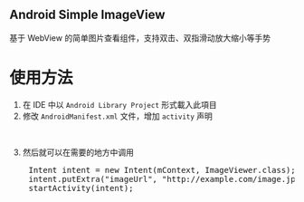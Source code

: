 Android Simple ImageView
------------------------

基于 WebView 的简单图片查看组件，支持双击、双指滑动放大缩小等手势


使用方法
========

1. 在 IDE 中以 `Android Library Project` 形式載入此項目
2. 修改 `AndroidManifest.xml` 文件，增加 `activity` 声明

<pre>
    <activity android:name="com.dxy.ImageViewer"></activity>
</pre>

3. 然后就可以在需要的地方中调用

<pre>
    Intent intent = new Intent(mContext, ImageViewer.class);    
    intent.putExtra("imageUrl", "http://example.com/image.jpg");
    startActivity(intent);
</pre>
   
